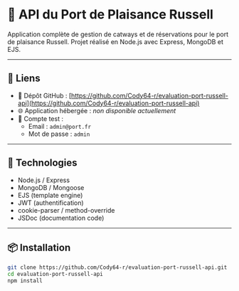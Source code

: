 # 🚤 API du Port de Plaisance Russell

Application complète de gestion de catways et de réservations pour le port de plaisance Russell. Projet réalisé en Node.js avec Express, MongoDB et EJS.

---

## 🔗 Liens

- 📁 Dépôt GitHub : [https://github.com/Cody64-r/evaluation-port-russell-api](https://github.com/Cody64-r/evaluation-port-russell-api)
- 🌐 Application hébergée : *non disponible actuellement*
- 🔐 Compte test :
  - Email : `admin@port.fr`
  - Mot de passe : `admin`

---

## 🚀 Technologies

- Node.js / Express
- MongoDB / Mongoose
- EJS (template engine)
- JWT (authentification)
- cookie-parser / method-override
- JSDoc (documentation code)

---

## 📦 Installation

```bash
git clone https://github.com/Cody64-r/evaluation-port-russell-api.git
cd evaluation-port-russell-api
npm install
